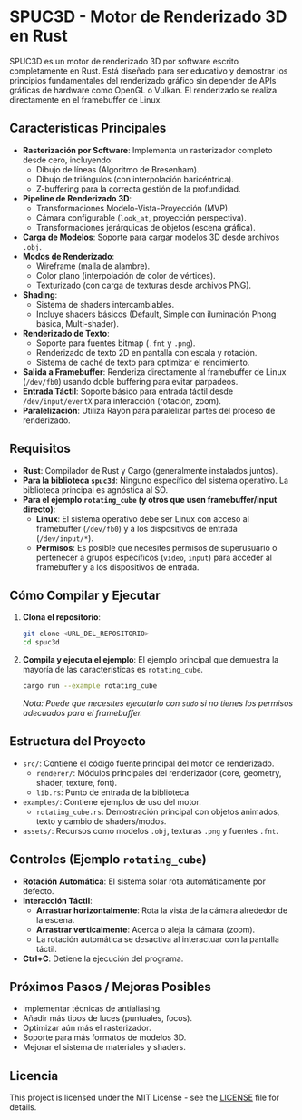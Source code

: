 # SPUC3D - Motor de Renderizado 3D en Rust

SPUC3D es un motor de renderizado 3D por software escrito completamente en Rust. Está diseñado para ser educativo y demostrar los principios fundamentales del renderizado gráfico sin depender de APIs gráficas de hardware como OpenGL o Vulkan. El renderizado se realiza directamente en el framebuffer de Linux.

## Características Principales

*   **Rasterización por Software**: Implementa un rasterizador completo desde cero, incluyendo:
    *   Dibujo de líneas (Algoritmo de Bresenham).
    *   Dibujo de triángulos (con interpolación baricéntrica).
    *   Z-buffering para la correcta gestión de la profundidad.
*   **Pipeline de Renderizado 3D**:
    *   Transformaciones Modelo-Vista-Proyección (MVP).
    *   Cámara configurable (`look_at`, proyección perspectiva).
    *   Transformaciones jerárquicas de objetos (escena gráfica).
*   **Carga de Modelos**: Soporte para cargar modelos 3D desde archivos `.obj`.
*   **Modos de Renderizado**:
    *   Wireframe (malla de alambre).
    *   Color plano (interpolación de color de vértices).
    *   Texturizado (con carga de texturas desde archivos PNG).
*   **Shading**:
    *   Sistema de shaders intercambiables.
    *   Incluye shaders básicos (Default, Simple con iluminación Phong básica, Multi-shader).
*   **Renderizado de Texto**:
    *   Soporte para fuentes bitmap (`.fnt` y `.png`).
    *   Renderizado de texto 2D en pantalla con escala y rotación.
    *   Sistema de caché de texto para optimizar el rendimiento.
*   **Salida a Framebuffer**: Renderiza directamente al framebuffer de Linux (`/dev/fb0`) usando doble buffering para evitar parpadeos.
*   **Entrada Táctil**: Soporte básico para entrada táctil desde `/dev/input/eventX` para interacción (rotación, zoom).
*   **Paralelización**: Utiliza Rayon para paralelizar partes del proceso de renderizado.

## Requisitos

*   **Rust**: Compilador de Rust y Cargo (generalmente instalados juntos).
*   **Para la biblioteca `spuc3d`**: Ninguno específico del sistema operativo. La biblioteca principal es agnóstica al SO.
*   **Para el ejemplo `rotating_cube` (y otros que usen framebuffer/input directo)**:
    *   **Linux**: El sistema operativo debe ser Linux con acceso al framebuffer (`/dev/fb0`) y a los dispositivos de entrada (`/dev/input/*`).
    *   **Permisos**: Es posible que necesites permisos de superusuario o pertenecer a grupos específicos (`video`, `input`) para acceder al framebuffer y a los dispositivos de entrada.

## Cómo Compilar y Ejecutar

1.  **Clona el repositorio**:
    ```bash
    git clone <URL_DEL_REPOSITORIO>
    cd spuc3d
    ```
2.  **Compila y ejecuta el ejemplo**:
    El ejemplo principal que demuestra la mayoría de las características es `rotating_cube`.
    ```bash
    cargo run --example rotating_cube
    ```
    *Nota: Puede que necesites ejecutarlo con `sudo` si no tienes los permisos adecuados para el framebuffer.*

## Estructura del Proyecto

*   `src/`: Contiene el código fuente principal del motor de renderizado.
    *   `renderer/`: Módulos principales del renderizador (core, geometry, shader, texture, font).
    *   `lib.rs`: Punto de entrada de la biblioteca.
*   `examples/`: Contiene ejemplos de uso del motor.
    *   `rotating_cube.rs`: Demostración principal con objetos animados, texto y cambio de shaders/modos.
*   `assets/`: Recursos como modelos `.obj`, texturas `.png` y fuentes `.fnt`.

## Controles (Ejemplo `rotating_cube`)

*   **Rotación Automática**: El sistema solar rota automáticamente por defecto.
*   **Interacción Táctil**:
    *   **Arrastrar horizontalmente**: Rota la vista de la cámara alrededor de la escena.
    *   **Arrastrar verticalmente**: Acerca o aleja la cámara (zoom).
    *   La rotación automática se desactiva al interactuar con la pantalla táctil.
*   **Ctrl+C**: Detiene la ejecución del programa.

## Próximos Pasos / Mejoras Posibles

*   Implementar técnicas de antialiasing.
*   Añadir más tipos de luces (puntuales, focos).
*   Optimizar aún más el rasterizador.
*   Soporte para más formatos de modelos 3D.
*   Mejorar el sistema de materiales y shaders.

## Licencia

This project is licensed under the MIT License - see the [LICENSE](LICENSE) file for details.
